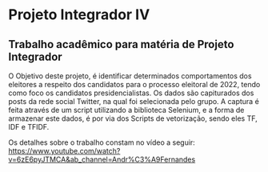 # Projeto Integrador IV
## Trabalho acadêmico para matéria de Projeto Integrador

O Objetivo deste projeto, é identificar determinados comportamentos dos eleitores a respeito dos candidatos para o processo eleitoral de 2022, tendo como foco os candidatos presidencialistas.
Os dados são capiturados dos posts da rede social Twitter, na qual foi selecionada pelo grupo.
A captura é feita através de um script utilizando a biblioteca Selenium, e a forma de armazenar este dados, é por via dos Scripts de vetorização, sendo eles TF, IDF e TFIDF.

Os detalhes sobre o trabalho constam no vídeo a seguir: https://www.youtube.com/watch?v=6zE6pyJTMCA&ab_channel=Andr%C3%A9Fernandes
